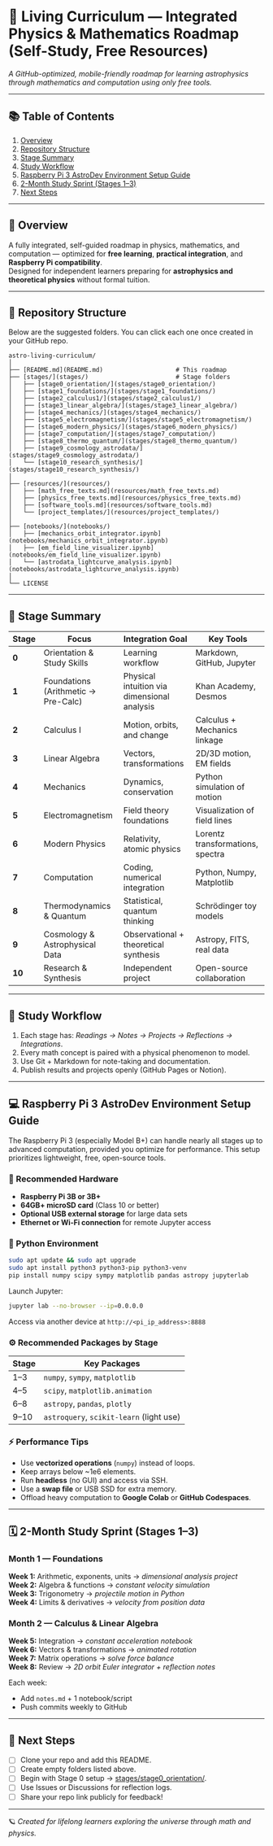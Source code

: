 # 🌠 Living Curriculum — Integrated Physics & Mathematics Roadmap (Self-Study, Free Resources)

*A GitHub-optimized, mobile-friendly roadmap for learning astrophysics through mathematics and computation using only free tools.*

---

## 📚 Table of Contents
1. [Overview](#-overview)
2. [Repository Structure](#-repository-structure)
3. [Stage Summary](#-stage-summary)
4. [Study Workflow](#-study-workflow)
5. [Raspberry Pi 3 AstroDev Environment Setup Guide](#-raspberry-pi-3-astrodev-environment-setup-guide)
6. [2-Month Study Sprint (Stages 1–3)](#-2-month-study-sprint-stages-1-3)
7. [Next Steps](#-next-steps)

---

## 🌌 Overview
A fully integrated, self-guided roadmap in physics, mathematics, and computation — optimized for **free learning**, **practical integration**, and **Raspberry Pi compatibility**.  
Designed for independent learners preparing for **astrophysics and theoretical physics** without formal tuition.

---

## 🧭 Repository Structure
Below are the suggested folders. You can click each one once created in your GitHub repo.

```
astro-living-curriculum/
│
├── [README.md](README.md)                    # This roadmap
├── [stages/](stages/)                        # Stage folders
│   ├── [stage0_orientation/](stages/stage0_orientation/)
│   ├── [stage1_foundations/](stages/stage1_foundations/)
│   ├── [stage2_calculus1/](stages/stage2_calculus1/)
│   ├── [stage3_linear_algebra/](stages/stage3_linear_algebra/)
│   ├── [stage4_mechanics/](stages/stage4_mechanics/)
│   ├── [stage5_electromagnetism/](stages/stage5_electromagnetism/)
│   ├── [stage6_modern_physics/](stages/stage6_modern_physics/)
│   ├── [stage7_computation/](stages/stage7_computation/)
│   ├── [stage8_thermo_quantum/](stages/stage8_thermo_quantum/)
│   ├── [stage9_cosmology_astrodata/](stages/stage9_cosmology_astrodata/)
│   └── [stage10_research_synthesis/](stages/stage10_research_synthesis/)
│
├── [resources/](resources/)
│   ├── [math_free_texts.md](resources/math_free_texts.md)
│   ├── [physics_free_texts.md](resources/physics_free_texts.md)
│   ├── [software_tools.md](resources/software_tools.md)
│   └── [project_templates/](resources/project_templates/)
│
├── [notebooks/](notebooks/)
│   ├── [mechanics_orbit_integrator.ipynb](notebooks/mechanics_orbit_integrator.ipynb)
│   ├── [em_field_line_visualizer.ipynb](notebooks/em_field_line_visualizer.ipynb)
│   └── [astrodata_lightcurve_analysis.ipynb](notebooks/astrodata_lightcurve_analysis.ipynb)
│
└── LICENSE
```

---

## 📘 Stage Summary
| Stage | Focus | Integration Goal | Key Tools |
|--------|--------|------------------|------------|
| **0** | Orientation & Study Skills | Learning workflow | Markdown, GitHub, Jupyter |
| **1** | Foundations (Arithmetic → Pre-Calc) | Physical intuition via dimensional analysis | Khan Academy, Desmos |
| **2** | Calculus I | Motion, orbits, and change | Calculus + Mechanics linkage |
| **3** | Linear Algebra | Vectors, transformations | 2D/3D motion, EM fields |
| **4** | Mechanics | Dynamics, conservation | Python simulation of motion |
| **5** | Electromagnetism | Field theory foundations | Visualization of field lines |
| **6** | Modern Physics | Relativity, atomic physics | Lorentz transformations, spectra |
| **7** | Computation | Coding, numerical integration | Python, Numpy, Matplotlib |
| **8** | Thermodynamics & Quantum | Statistical, quantum thinking | Schrödinger toy models |
| **9** | Cosmology & Astrophysical Data | Observational + theoretical synthesis | Astropy, FITS, real data |
| **10** | Research & Synthesis | Independent project | Open-source collaboration |

---

## 🔧 Study Workflow
1. Each stage has: *Readings → Notes → Projects → Reflections → Integrations*.
2. Every math concept is paired with a physical phenomenon to model.
3. Use Git + Markdown for note-taking and documentation.
4. Publish results and projects openly (GitHub Pages or Notion).

---

## 💻 Raspberry Pi 3 AstroDev Environment Setup Guide

The Raspberry Pi 3 (especially Model B+) can handle nearly all stages up to advanced computation, provided you optimize for performance. This setup prioritizes lightweight, free, open-source tools.

### 🧩 Recommended Hardware
- **Raspberry Pi 3B or 3B+**
- **64GB+ microSD card** (Class 10 or better)
- **Optional USB external storage** for large data sets
- **Ethernet or Wi-Fi connection** for remote Jupyter access

### 🐍 Python Environment
```bash
sudo apt update && sudo apt upgrade
sudo apt install python3 python3-pip python3-venv
pip install numpy scipy sympy matplotlib pandas astropy jupyterlab
```
Launch Jupyter:
```bash
jupyter lab --no-browser --ip=0.0.0.0
```
Access via another device at `http://<pi_ip_address>:8888`

### ⚙️ Recommended Packages by Stage
| Stage | Key Packages |
|--------|----------------|
| 1–3 | `numpy`, `sympy`, `matplotlib` |
| 4–5 | `scipy`, `matplotlib.animation` |
| 6–8 | `astropy`, `pandas`, `plotly` |
| 9–10 | `astroquery`, `scikit-learn` (light use) |

### ⚡ Performance Tips
- Use **vectorized operations** (`numpy`) instead of loops.
- Keep arrays below ~1e6 elements.
- Run **headless** (no GUI) and access via SSH.
- Use a **swap file** or USB SSD for extra memory.
- Offload heavy computation to **Google Colab** or **GitHub Codespaces**.

---

## 🗓️ 2-Month Study Sprint (Stages 1–3)

### Month 1 — Foundations
**Week 1:** Arithmetic, exponents, units → *dimensional analysis project*  
**Week 2:** Algebra & functions → *constant velocity simulation*  
**Week 3:** Trigonometry → *projectile motion in Python*  
**Week 4:** Limits & derivatives → *velocity from position data*

### Month 2 — Calculus & Linear Algebra
**Week 5:** Integration → *constant acceleration notebook*  
**Week 6:** Vectors & transformations → *animated rotation*  
**Week 7:** Matrix operations → *solve force balance*  
**Week 8:** Review → *2D orbit Euler integrator + reflection notes*

Each week:  
- Add `notes.md` + 1 notebook/script  
- Push commits weekly to GitHub  

---

## 🧭 Next Steps
- [ ] Clone your repo and add this README.  
- [ ] Create empty folders listed above.  
- [ ] Begin with Stage 0 setup → [stages/stage0_orientation/](stages/stage0_orientation/).  
- [ ] Use Issues or Discussions for reflection logs.  
- [ ] Share your repo link publicly for feedback!  

---

🪐 *Created for lifelong learners exploring the universe through math and physics.*
